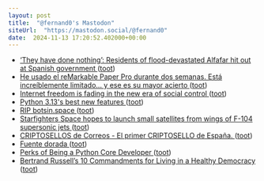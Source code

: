 ```yaml
---
layout: post
title:  "@fernand0's Mastodon"
siteUrl:  "https://mastodon.social/@fernand0"
date:  2024-11-13 17:20:52.402000+00:00
---
```

*  [‘They have done nothing’: Residents of flood-devastated Alfafar hit out at Spanish government ](https://www.telegraph.co.uk/world-news/2024/11/01/survivors-of-flash-flood-hit-out-at-spanish-government) ([toot](https://mastodon.social/@fernand0/113476793296362977))
*  [He usado el reMarkable Paper Pro durante dos semanas. Está increíblemente limitado... y ese es su mayor acierto ](https://www.xataka.com/otros-dispositivos/he-usado-remarkable-paper-pro-durante-dos-semanas-esta-increiblemente-limitado-ese-su-mayor-aciert) ([toot](https://mastodon.social/@fernand0/113476661338273188))
*  [Internet freedom is fading in the new era of social control ](https://bigthink.com/the-present/internet-freedom-is-fading-in-the-new-era-of-social-control) ([toot](https://mastodon.social/@fernand0/113476312097749185))
*  [Python 3.13's best new features ](https://www.pythonmorsels.com/python-313-whats-new) ([toot](https://mastodon.social/@fernand0/113475688422903568))
*  [RIP botsin.space ](https://muffinlabs.com/posts/2024/10/29/10-29-rip-botsin-space) ([toot](https://mastodon.social/@fernand0/113475453873687117))
*  [Starfighters Space hopes to launch small satellites from wings of F-104 supersonic jets ](https://eu.floridatoday.com/story/tech/science/space/2024/10/23/starfighters-space-testing-jet-wing-rocket-launches-at-nasa-kennedy-space-center-cape-canaveral/75454852007) ([toot](https://mastodon.social/@fernand0/113475118307832744))
*  [CRIPTOSELLOS de Correos - El primer CRIPTOSELLO de España. ](https://www.criptosello.correos.es) ([toot](https://mastodon.social/@fernand0/113474870596187760))
*  [Fuente dorada ](https://www.flickr.com/photos/fernand0/54123211845) ([toot](https://mastodon.social/@fernand0/113474075118699735))
*  [Perks of Being a Python Core Developer ](https://mariatta.ca/posts/perks-of-python-core) ([toot](https://mastodon.social/@fernand0/113474047445229136))
*  [Bertrand Russell’s 10 Commandments for Living in a Healthy Democracy ](https://www.openculture.com/2024/11/bertrand-russells-10-commandments-for-living-in-a-healthy-democracy.htm) ([toot](https://mastodon.social/@fernand0/113473265605299791))
